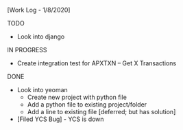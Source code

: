 [Work Log - 1/8/2020]


TODO
- Look into django


IN PROGRESS
- Create integration test for APXTXN – Get X Transactions


DONE
- Look into yeoman
    - Create new project with python file
    - Add a python file to existing project/folder
    - Add a line to existing file [deferred; but has solution]
- [Filed YCS Bug] - YCS is down
